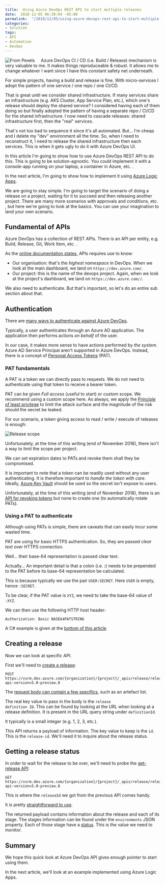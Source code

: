 ```yaml
---
title:  Using Azure DevOps REST API to start multiple releases
date:  2018-12-05 06:30:04 -05:00
permalink:  "/2018/12/05/using-azure-devops-rest-api-to-start-multiple-releases/"
categories:
- Solution
tags:
- API
- Automation
- DevOps
---
```

<img style="float:left;padding-right:20px;" title="From Pexels" src="https://vincentlauzon.files.wordpress.com/2018/11/architecture-building-construction-220885-e1543604573116.jpg" />

Azure DevOps CI / CD (i.e. Build / Release) mechanism is very valuable to me.  It makes things reproduceable &amp; robust.  It allows me to change whatever I want since I have this constant safety net underneath.

For simple projects, having a build and release is fine.  With micro-services I adopt the pattern of one service / one repo / one CI/CD.

That is great until we consider shared infrastructure.  If many services share an infrastructure (e.g. AKS Cluster, App Service Plan, etc.), which one's release should deploy the shared service?  I considered having each of them doing so but finally adopted the pattern of having a separate repo / CI/CD for the shared infrastructure.  I now need to cascade releases:  shared infrastructure first, then the "real" services.

That's not too bad to sequence it since it's all automated.  But...  I'm cheap and I delete my "dev" environment all the time.  So, when I need to reconstruct it, I need to release the shared infrastructure then each services.  This is when it gets ugly to do it with Azure DevOps UI.

In this article I'm going to show how to use Azure DevOps REST API to do this.  This is going to be solution-agnostic.  You could implement it with a console-app running on your laptop, a container in Azure, etc.  .

In the next article, I'm going to show how to implement it using <a href="https://docs.microsoft.com/en-us/azure/logic-apps/logic-apps-overview">Azure Logic Apps</a>.

We are going to stay simple.  I'm going to target the scenario of doing a release on a project, waiting for it to succeed and then releasing another project.  There are many more scenarios with approvals and conditions, etc.  , but here we're going to look at the basics.  You can use your imagination to land your own scenario.

<h2>Fundamental of APIs</h2>

Azure DevOps has a collection of REST APIs.  There is an API per entity, e.g. Build, Release, Git, Work Item, etc.  .

As the <a href="https://docs.microsoft.com/en-ca/rest/api/azure/devops/?view=azure-devops-rest-5.0">online documentation states</a>, APIs requires use to know:

<ul>
<li>Our organisation:  that's the <em>highest namespace</em> in DevOps.  When we look at the main dashboard, we land on <code>https://dev.azure.com/</code>.</li>
<li>Our project:  this is the name of the devops project.  Again, when we look at the project's dashboard, we land on <code>https://dev.azure.com//</code>.</li>
</ul>

We also need to authenticate.  But that's important, so let's do an entire sub section about that.

<h2>Authentication</h2>

There are <a href="https://docs.microsoft.com/en-ca/rest/api/azure/devops/?view=azure-devops-rest-5.0#authenticate">many ways to authenticate against Azure DevOps</a>.

Typically, a user authenticates through an Azure AD application.  The application then performs actions <em>on behalf</em> of the user.

In our case, it makes more sense to have actions performed by <em>the system</em>.  Azure AD Service Principal aren't supported in Azure DevOps.  Instead, there is a concept of <a href="https://docs.microsoft.com/en-us/azure/devops/organizations/accounts/use-personal-access-tokens-to-authenticate?view=vsts">Personal Access Tokens</a> (PAT).

<h3>PAT fundamentals</h3>

A PAT is a token we can directly pass to requests.  We do not need to authenticate using that token to receive a bearer token.

PAT can be given <em>Full access</em> (useful to start) or <em>custom</em> scope.  We recommend using a custom scope here.  As always, we apply the <a href="https://en.wikipedia.org/wiki/Principle_of_least_privilege">Principle of least privilege</a> to limit the attack surface and the magnitude of the risk should the secret be leaked.

For our scenario, a token giving access to read / write / execute of releases is enough:

<img src="https://vincentlauzon.files.wordpress.com/2018/11/releasescope.png" alt="Release scope" />

Unfortunately, at the time of this writing (end of November 2018), there isn't a way to limit the scope per project.

We can set expiration dates to PATs and revoke them shall they be compromised.

It is important to note that a token can be readily used without any user authenticating.  It is therefore important to <em>handle the token with care</em>.  Ideally, <a href="https://vincentlauzon.com/2015/07/09/azure-key-vault-is-now-generally-available/">Azure Key Vault</a> should be used so the secret isn't expose to users.

Unfortunately, at the time of this writing (end of November 2018), there is an <a href="https://docs.microsoft.com/en-ca/rest/api/azure/devops/tokenadministration/token%20revocations/revoke%20authorizations?view=azure-devops-rest-5.0">API for revoking tokens</a> but none to create one (to automatically rotate PATs).

<h3>Using a PAT to authenticate</h3>

Although using PATs is simple, there are caveats that can easily incur some wasted time.

PAT are using for basic HTTPS authentication.  So, they are passed <em>clear text</em> over HTTPS connection.

Well...  their base-64 representation is passed clear text.

Actually...  An important detail is that a colon (i.e. <strong>:</strong>) needs to be prepended to the PAT before its base-64 representation be calculated.

This is because typically we use the pair <code>USER:SECRET</code>.  Here <code>USER</code> is empty, hence <code>:SECRET</code>.

To be clear, if the PAT value is <code>XYZ</code>, we need to take the base-64 value of <code>:XYZ</code>.

We can then use the following HTTP host header:

```text
Authorization: Basic BASE64PATSTRING
```

A C# example is given at the <a href="https://docs.microsoft.com/en-us/azure/devops/integrate/get-started/authentication/pats?view=vsts">bottom of this article</a>.

<h2>Creating a release</h2>

Now we can look at specific API.

First we'll need to <a href="https://docs.microsoft.com/en-ca/rest/api/azure/devops/release/releases/create?view=azure-devops-rest-5.0">create a release</a>:

```text
POST https://vsrm.dev.azure.com/{organization}/{project}/_apis/release/releases?api-version=5.0-preview.8
```

The <a href="https://docs.microsoft.com/en-ca/rest/api/azure/devops/release/releases/create?view=azure-devops-rest-5.0#request-body">request body can contain a few specifics</a>, such as an artefact list.

The real key value to pass in the body is the <code>release definition ID</code>.  This can be found by looking at the URL when looking at a release definition.  It is present in the URL query string under <code>definitionId</code>.

It typically is a small integer (e.g. 1, 2, 3, etc.).

This API returns a payload of information.  The key value to keep is the <code>id</code>.  This is the <code>release-id</code>.  We'll need it to inquire about the release status.

<h2>Getting a release status</h2>

In order to wait for the release to be over, we'll need to probe the <a href="https://docs.microsoft.com/en-ca/rest/api/azure/devops/release/releases/get%20release?view=azure-devops-rest-5.0">get-release API</a>:

```text
GET https://vsrm.dev.azure.com/{organization}/{project}/_apis/release/releases/{releaseId}?api-version=5.0-preview.8
```

This is where the <code>releaseId</code> we got from the previous API comes handy.

It is pretty <a href="https://docs.microsoft.com/en-ca/rest/api/azure/devops/release/releases/get%20release?view=azure-devops-rest-5.0#examples">straightforward to use</a>.

The returned payload contains information about the release and each of its stage.  The stages information can be found under the <code>environments</code> JSON property.  Each of those stage have a <a href="https://docs.microsoft.com/en-ca/rest/api/azure/devops/release/releases/get%20release?view=azure-devops-rest-5.0#environmentstatus">status</a>.  This is the value we need to monitor.

<h2>Summary</h2>

We hope this quick look at Azure DevOps API gives enough pointer to start using them.

In the next article, we'll look at an example implemented using Azure Logic Apps.